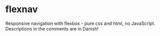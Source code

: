# flexnav
Responsive navigation with flexbox - pure css and html, no JavaScript. Descriptions in the comments are in Danish!
